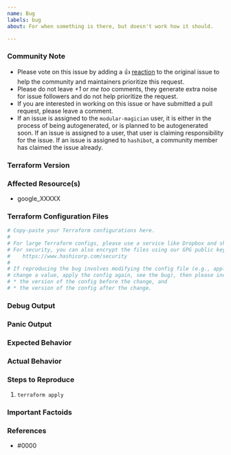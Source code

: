 ```yaml
---
name: Bug
labels: bug
about: For when something is there, but doesn't work how it should.

---
```


<!--- Please keep this note for the community --->

### Community Note

* Please vote on this issue by adding a 👍 [reaction](https://blog.github.com/2016-03-10-add-reactions-to-pull-requests-issues-and-comments/) to the original issue to help the community and maintainers prioritize this request.
* Please do not leave _+1_ or _me too_ comments, they generate extra noise for issue followers and do not help prioritize the request.
* If you are interested in working on this issue or have submitted a pull request, please leave a comment.
* If an issue is assigned to the `modular-magician` user, it is either in the process of being autogenerated, or is planned to be autogenerated soon. If an issue is assigned to a user, that user is claiming responsibility for the issue. If an issue is assigned to `hashibot`, a community member has claimed the issue already.

<!--- Thank you for keeping this note for the community --->

### Terraform Version

<!--- Please run `terraform -v` to show the Terraform core version and provider version(s). If you are not running the latest version of Terraform or the provider, please upgrade because your issue may have already been fixed. [Terraform documentation on provider versioning](https://www.terraform.io/docs/configuration/providers.html#provider-versions). --->

### Affected Resource(s)

<!--- Please list the affected resources and data sources. --->

* google_XXXXX

### Terraform Configuration Files

<!--- Information about code formatting: https://help.github.com/articles/basic-writing-and-formatting-syntax/#quoting-code --->

```tf
# Copy-paste your Terraform configurations here.
#
# For large Terraform configs, please use a service like Dropbox and share a link to the ZIP file.
# For security, you can also encrypt the files using our GPG public key:
#    https://www.hashicorp.com/security
#
# If reproducing the bug involves modifying the config file (e.g., apply a config,
# change a value, apply the config again, see the bug), then please include both:
# * the version of the config before the change, and
# * the version of the config after the change.
```

### Debug Output

<!---
Please provide a link to a GitHub Gist containing the complete debug output. Please do NOT paste the debug output in the issue; just paste a link to the Gist.

To obtain the debug output, run `terraform apply` with the environment variable `TF_LOG=DEBUG`. See the [Terraform documentation on debugging](https://www.terraform.io/docs/internals/debugging.html) for more information.
--->

### Panic Output

<!--- If Terraform produced a panic, please provide a link to a GitHub Gist containing the output of the `crash.log`. --->

### Expected Behavior

<!--- What should have happened? --->

### Actual Behavior

<!--- What actually happened? --->

### Steps to Reproduce

<!--- Please list the steps required to reproduce the issue. --->

1. `terraform apply`

### Important Factoids

<!--- Are there anything atypical about your accounts that we should know? For example: authenticating as a user instead of a service account? --->

### References

<!---
Information about referencing Github Issues: https://help.github.com/articles/basic-writing-and-formatting-syntax/#referencing-issues-and-pull-requests

Are there any other GitHub issues (open or closed) or pull requests that should be linked here? Vendor documentation? For example:
--->

* #0000

<!---
Note Google Cloud customers who are working with a dedicated Technical Account Manager / Customer Engineer: to expedite the investigation and resolution of this issue, please refer to these instructions: https://github.com/hashicorp/terraform-provider-google/wiki/Customer-Contact#raising-gcp-internal-issues-with-the-provider-development-team
--->
